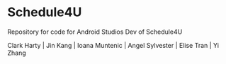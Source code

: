 # Schedule4U
Repository for code for Android Studios Dev of Schedule4U

Clark Harty | 
Jin Kang |
Ioana Muntenic |
Angel Sylvester |
Elise Tran |
Yi Zhang 
